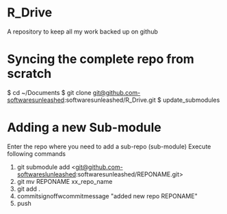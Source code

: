 # R_Drive
A repository to keep all my work backed up on github



Syncing the complete repo from scratch
======================================

$ cd ~/Documents
$ git clone git@github.com-softwaresunleashed:softwaresunleashed/R_Drive.git
$ update_submodules


Adding a new Sub-module
========================
Enter the repo where you need to add a sub-repo (sub-module)
Execute following commands
1. git submodule add <git@github.com-softwareslunleashed:softwaresunleashed/REPONAME.git>
2. git mv REPONAME xx_repo_name
3. git add . 
4. commitsignoffwcommitmessage "added new repo REPONAME"
5. push


